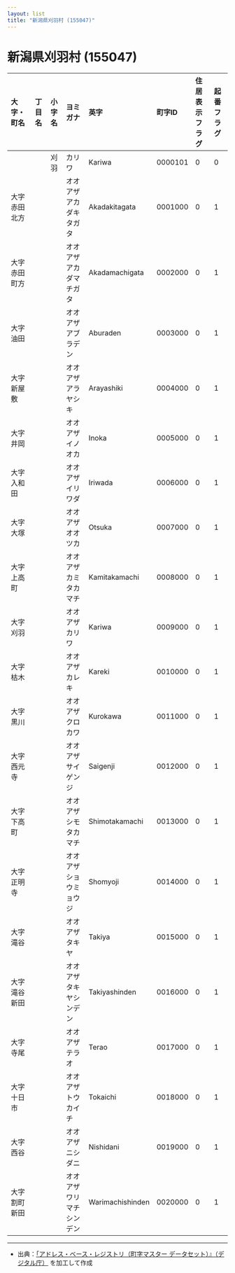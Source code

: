 ```yaml
---
layout: list
title: "新潟県刈羽村 (155047)"
---
```


# 新潟県刈羽村 (155047)

| 大字・町名 | 丁目名 | 小字名 | ヨミガナ | 英字 | 町字ID | 住居表示フラグ | 起番フラグ |
|:---|:---|:---|:---|:---|:---|:---|:---|
|  |  | 刈羽 | カリワ | Kariwa | 0000101 | 0 | 0 |
| 大字赤田北方 |  |  | オオアザアカダキタガタ | Akadakitagata | 0001000 | 0 | 1 |
| 大字赤田町方 |  |  | オオアザアカダマチガタ | Akadamachigata | 0002000 | 0 | 1 |
| 大字油田 |  |  | オオアザアブラデン | Aburaden | 0003000 | 0 | 1 |
| 大字新屋敷 |  |  | オオアザアラヤシキ | Arayashiki | 0004000 | 0 | 1 |
| 大字井岡 |  |  | オオアザイノオカ | Inoka | 0005000 | 0 | 1 |
| 大字入和田 |  |  | オオアザイリワダ | Iriwada | 0006000 | 0 | 1 |
| 大字大塚 |  |  | オオアザオオツカ | Otsuka | 0007000 | 0 | 1 |
| 大字上高町 |  |  | オオアザカミタカマチ | Kamitakamachi | 0008000 | 0 | 1 |
| 大字刈羽 |  |  | オオアザカリワ | Kariwa | 0009000 | 0 | 1 |
| 大字枯木 |  |  | オオアザカレキ | Kareki | 0010000 | 0 | 1 |
| 大字黒川 |  |  | オオアザクロカワ | Kurokawa | 0011000 | 0 | 1 |
| 大字西元寺 |  |  | オオアザサイゲンジ | Saigenji | 0012000 | 0 | 1 |
| 大字下高町 |  |  | オオアザシモタカマチ | Shimotakamachi | 0013000 | 0 | 1 |
| 大字正明寺 |  |  | オオアザショウミョウジ | Shomyoji | 0014000 | 0 | 1 |
| 大字滝谷 |  |  | オオアザタキヤ | Takiya | 0015000 | 0 | 1 |
| 大字滝谷新田 |  |  | オオアザタキヤシンデン | Takiyashinden | 0016000 | 0 | 1 |
| 大字寺尾 |  |  | オオアザテラオ | Terao | 0017000 | 0 | 1 |
| 大字十日市 |  |  | オオアザトウカイチ | Tokaichi | 0018000 | 0 | 1 |
| 大字西谷 |  |  | オオアザニシダニ | Nishidani | 0019000 | 0 | 1 |
| 大字割町新田 |  |  | オオアザワリマチシンデン | Warimachishinden | 0020000 | 0 | 1 |

---

- 出典：[「アドレス・ベース・レジストリ（町字マスター データセット）』（デジタル庁）](https://www.digital.go.jp/policies/base_registry_address/) を加工して作成